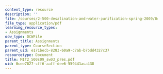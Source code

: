 ```yaml
---
content_type: resource
description: ''
file: /courses/2-500-desalination-and-water-purification-spring-2009/0cee7027cff6aaffdee6559441aca438_MIT2_500s09_sw03_pres.pdf
file_type: application/pdf
learning_resource_types:
- Assignments
ocw_type: OCWFile
parent_title: Assignments
parent_type: CourseSection
parent_uid: e171becb-8283-60a9-c7ab-b7bdd4327c37
resourcetype: Document
title: MIT2_500s09_sw03_pres.pdf
uid: 0cee7027-cff6-aaff-dee6-559441aca438
---
```

